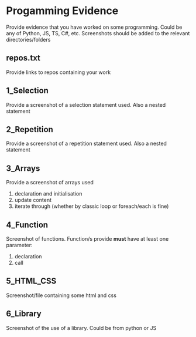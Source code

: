 # Progamming Evidence
Provide evidence that you have worked on some programming.  Could be any of Python, JS, TS, C#, etc.  Screenshots should be added to the relevant directories/folders

## repos.txt
Provide links to repos containing your work

## 1_Selection
Provide a screenshot of a selection statement used.  Also a nested statement

## 2_Repetition
Provide a screenshot of a repetition statement used.  Also a nested statement

## 3_Arrays
Provide a screenshot of arrays used
1. declaration and initialisation
2. update content
3. iterate through  (whether by classic loop or foreach/each is fine)

## 4_Function
Screenshot of functions.  Function/s provide **must** have at least one parameter:
1. declaration
2. call

## 5_HTML_CSS
Screenshot/file containing some html and css

## 6_Library
Screenshot of the use of a library.  Could be from python or JS